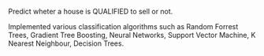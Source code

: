 Predict wheter a house is QUALIFIED to sell or not.

Implemented various classification algorithms such as Random Forrest Trees, Gradient Tree Boosting, Neural Networks, Support Vector Machine, K Nearest Neighbour, Decision Trees.
